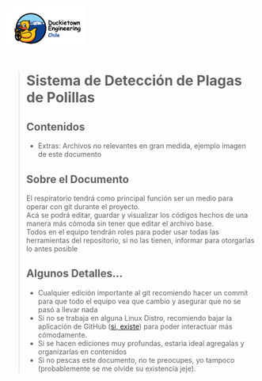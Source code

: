# <img src="Extras/duckietown_engineering_chile.png" width="160">
>
>
> # Sistema de Detección de Plagas de Polillas
> 
> 
> ## Contenidos
> - Extras: Archivos no relevantes en gran medida, ejemplo imagen de este documento
>
>  
> ## Sobre el Documento
> El respiratorio tendrá como principal función ser un medio para operar con git durante el proyecto. \
> Acá se podrá editar, guardar y visualizar los códigos hechos de una manera más cómoda sin tener que editar el archivo base. \
> Todos en el equipo tendrán roles para poder usar todas las herramientas del repositorio, si no las tienen, informar para otorgarlas lo antes posible
> 
> 
> ## Algunos Detalles...
> * Cualquier edición importante al git recomiendo hacer un commit para que todo el equipo vea que cambio y asegurar que no se pasó a llevar nada
> * Si no se trabaja en alguna Linux Distro, recomiendo bajar la aplicación de GitHub ([si, existe](https://desktop.github.com)) para poder interactuar más cómodamente.
> * Si se hacen ediciones muy profundas, estaria ideal agregalas y organizarlas en contenidos
>* Si no pescas este documento, no te preocupes, yo tampoco (probablemente se me olvide su existencia jeje).

